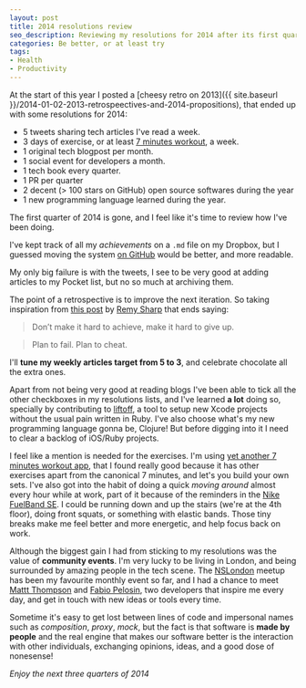 ```yaml
---
layout: post
title: 2014 resolutions review
seo_description: Reviewing my resolutions for 2014 after its first quarter
categories: Be better, or at least try
tags:
- Health
- Productivity
---
```


At the start of this year I posted a [cheesy retro on 2013]({{ site.baseurl }}/2014-01-02-2013-retrospeectives-and-2014-propositions), that ended up with some resolutions for 2014:

* 5 tweets sharing tech articles I've read a week.
* 3 days of exercise, or at least [7 minutes workout](http://well.blogs.nytimes.com/2013/05/09/the-scientific-7-minute-workout/?_r=0), a week.
* 1 original tech blogpost per month.
* 1 social event for developers a month.
* 1 tech book every quarter.
* 1 PR per quarter
* 2 decent (> 100 stars on GitHub) open source softwares during the year
* 1 new programming language learned during the year.

The first quarter of 2014 is gone, and I feel like it's time to review how I've been doing.

I've kept track of all my _achievements_ on a `.md` file on my Dropbox, but I guessed moving the system [on GitHub](https://github.com/mokagio/2014-Resolutions) would be better, and more readable.

My only big failure is with the tweets, I see to be very good at adding articles to my Pocket list, but no so much at archiving them.

The point of a retrospective is to improve the next iteration. So taking inspiration from [this post](https://the-pastry-box-project.net/remy-sharp/2014-january-3) by [Remy Sharp](https://twitter.com/rem) that ends saying:

> Don’t make it hard to achieve, make it hard to give up.

> Plan to fail. Plan to cheat.

I'll **tune my weekly articles target from 5 to 3**, and celebrate chocolate all the extra ones.

Apart from not being very good at reading blogs I've been able to tick all the other checkboxes in my resolutions lists, and I've learned **a lot** doing so, specially by contributing to [liftoff](https://github.com/thoughtbot/liftoff), a tool to setup new Xcode projects without the usual pain written in Ruby. I've also choose what's my new programming language gonna be, Clojure! But before digging into it I need to clear a backlog of iOS/Ruby projects.

I feel like a mention is needed for the exercises. I'm using [yet another 7 minutes workout app](https://7minuteworkout.jnj.com/), that I found really good because it has other exercises apart from the canonical 7 minutes, and let's you build your own sets. I've also got into the habit of doing a quick _moving around_ almost every hour while at work, part of it because of the reminders in the [Nike FuelBand SE](http://www.nike.com/us/en_us/c/nikeplus-fuelband). I could be running down and up the stairs (we're at the 4th floor), doing front squats, or something with elastic bands. Those tiny breaks make me feel better and more energetic, and help focus back on work.

Although the biggest gain I had from sticking to my resolutions was the value of **community events**. I'm very lucky to be living in London, and being surrounded by amazing people in the tech scene. The [NSLondon](http://www.meetup.com/NSLondon/) meetup has been my favourite monthly event so far, and I had a chance to meet [Mattt Thompson](https://github.com/mattt) and [Fabio Pelosin](https://github.com/irrationalfab), two developers that inspire me every day, and get in touch with new ideas or tools every time. 

Sometime it's easy to get lost between lines of code and impersonal names such as _composition_, _proxy_, _mock_, but the fact is that software is **made by people** and the real engine that makes our software better is the interaction with other individuals, exchanging opinions, ideas, and a good dose of nonesense!

_Enjoy the next three quarters of 2014_

